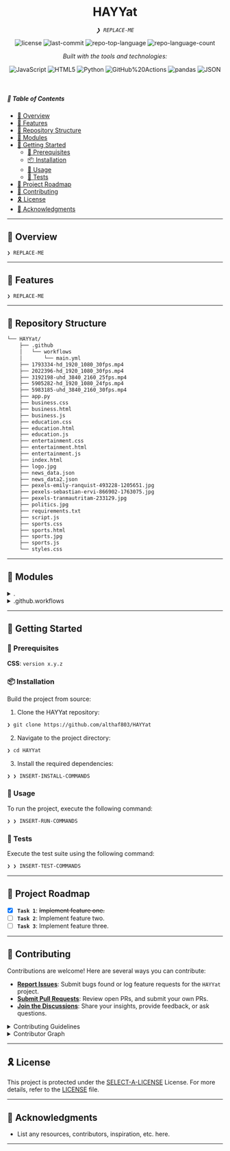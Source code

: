 <p align="center">
    <h1 align="center">HAYYat</h1>
</p>
<p align="center">
    <em><code>❯ REPLACE-ME</code></em>
</p>
<p align="center">
	<img src="https://img.shields.io/github/license/althaf803/HAYYat?style=flat&logo=opensourceinitiative&logoColor=white&color=0080ff" alt="license">
	<img src="https://img.shields.io/github/last-commit/althaf803/HAYYat?style=flat&logo=git&logoColor=white&color=0080ff" alt="last-commit">
	<img src="https://img.shields.io/github/languages/top/althaf803/HAYYat?style=flat&color=0080ff" alt="repo-top-language">
	<img src="https://img.shields.io/github/languages/count/althaf803/HAYYat?style=flat&color=0080ff" alt="repo-language-count">
</p>
<p align="center">
		<em>Built with the tools and technologies:</em>
</p>
<p align="center">
	<img src="https://img.shields.io/badge/JavaScript-F7DF1E.svg?style=flat&logo=JavaScript&logoColor=black" alt="JavaScript">
	<img src="https://img.shields.io/badge/HTML5-E34F26.svg?style=flat&logo=HTML5&logoColor=white" alt="HTML5">
	<img src="https://img.shields.io/badge/Python-3776AB.svg?style=flat&logo=Python&logoColor=white" alt="Python">
	<img src="https://img.shields.io/badge/GitHub%20Actions-2088FF.svg?style=flat&logo=GitHub-Actions&logoColor=white" alt="GitHub%20Actions">
	<img src="https://img.shields.io/badge/pandas-150458.svg?style=flat&logo=pandas&logoColor=white" alt="pandas">
	<img src="https://img.shields.io/badge/JSON-000000.svg?style=flat&logo=JSON&logoColor=white" alt="JSON">
</p>

<br>

##### 🔗 Table of Contents

- [📍 Overview](#-overview)
- [👾 Features](#-features)
- [📂 Repository Structure](#-repository-structure)
- [🧩 Modules](#-modules)
- [🚀 Getting Started](#-getting-started)
    - [🔖 Prerequisites](#-prerequisites)
    - [📦 Installation](#-installation)
    - [🤖 Usage](#-usage)
    - [🧪 Tests](#-tests)
- [📌 Project Roadmap](#-project-roadmap)
- [🤝 Contributing](#-contributing)
- [🎗 License](#-license)
- [🙌 Acknowledgments](#-acknowledgments)

---

## 📍 Overview

<code>❯ REPLACE-ME</code>

---

## 👾 Features

<code>❯ REPLACE-ME</code>

---

## 📂 Repository Structure

```sh
└── HAYYat/
    ├── .github
    │   └── workflows
    │       └── main.yml
    ├── 1793334-hd_1920_1080_30fps.mp4
    ├── 2022396-hd_1920_1080_30fps.mp4
    ├── 3192198-uhd_3840_2160_25fps.mp4
    ├── 5905282-hd_1920_1080_24fps.mp4
    ├── 5983185-uhd_3840_2160_30fps.mp4
    ├── app.py
    ├── business.css
    ├── business.html
    ├── business.js
    ├── education.css
    ├── education.html
    ├── education.js
    ├── entertainment.css
    ├── entertainment.html
    ├── entertainment.js
    ├── index.html
    ├── logo.jpg
    ├── news_data.json
    ├── news_data2.json
    ├── pexels-emily-ranquist-493228-1205651.jpg
    ├── pexels-sebastian-ervi-866902-1763075.jpg
    ├── pexels-tranmautritam-233129.jpg
    ├── politics.jpg
    ├── requirements.txt
    ├── script.js
    ├── sports.css
    ├── sports.html
    ├── sports.jpg
    ├── sports.js
    └── styles.css
```

---

## 🧩 Modules

<details closed><summary>.</summary>

| File | Summary |
| --- | --- |
| [news_data2.json](https://github.com/althaf803/HAYYat/blob/main/news_data2.json) | <code>❯ REPLACE-ME</code> |
| [news_data.json](https://github.com/althaf803/HAYYat/blob/main/news_data.json) | <code>❯ REPLACE-ME</code> |
| [styles.css](https://github.com/althaf803/HAYYat/blob/main/styles.css) | <code>❯ REPLACE-ME</code> |
| [index.html](https://github.com/althaf803/HAYYat/blob/main/index.html) | <code>❯ REPLACE-ME</code> |
| [business.css](https://github.com/althaf803/HAYYat/blob/main/business.css) | <code>❯ REPLACE-ME</code> |
| [business.html](https://github.com/althaf803/HAYYat/blob/main/business.html) | <code>❯ REPLACE-ME</code> |
| [business.js](https://github.com/althaf803/HAYYat/blob/main/business.js) | <code>❯ REPLACE-ME</code> |
| [script.js](https://github.com/althaf803/HAYYat/blob/main/script.js) | <code>❯ REPLACE-ME</code> |
| [entertainment.js](https://github.com/althaf803/HAYYat/blob/main/entertainment.js) | <code>❯ REPLACE-ME</code> |
| [sports.html](https://github.com/althaf803/HAYYat/blob/main/sports.html) | <code>❯ REPLACE-ME</code> |
| [sports.js](https://github.com/althaf803/HAYYat/blob/main/sports.js) | <code>❯ REPLACE-ME</code> |
| [entertainment.css](https://github.com/althaf803/HAYYat/blob/main/entertainment.css) | <code>❯ REPLACE-ME</code> |
| [entertainment.html](https://github.com/althaf803/HAYYat/blob/main/entertainment.html) | <code>❯ REPLACE-ME</code> |
| [education.css](https://github.com/althaf803/HAYYat/blob/main/education.css) | <code>❯ REPLACE-ME</code> |
| [sports.css](https://github.com/althaf803/HAYYat/blob/main/sports.css) | <code>❯ REPLACE-ME</code> |
| [education.html](https://github.com/althaf803/HAYYat/blob/main/education.html) | <code>❯ REPLACE-ME</code> |
| [requirements.txt](https://github.com/althaf803/HAYYat/blob/main/requirements.txt) | <code>❯ REPLACE-ME</code> |
| [app.py](https://github.com/althaf803/HAYYat/blob/main/app.py) | <code>❯ REPLACE-ME</code> |
| [education.js](https://github.com/althaf803/HAYYat/blob/main/education.js) | <code>❯ REPLACE-ME</code> |

</details>

<details closed><summary>.github.workflows</summary>

| File | Summary |
| --- | --- |
| [main.yml](https://github.com/althaf803/HAYYat/blob/main/.github/workflows/main.yml) | <code>❯ REPLACE-ME</code> |

</details>

---

## 🚀 Getting Started

### 🔖 Prerequisites

**CSS**: `version x.y.z`

### 📦 Installation

Build the project from source:

1. Clone the HAYYat repository:
```sh
❯ git clone https://github.com/althaf803/HAYYat
```

2. Navigate to the project directory:
```sh
❯ cd HAYYat
```

3. Install the required dependencies:
```sh
❯ ❯ INSERT-INSTALL-COMMANDS
```

### 🤖 Usage

To run the project, execute the following command:

```sh
❯ ❯ INSERT-RUN-COMMANDS
```

### 🧪 Tests

Execute the test suite using the following command:

```sh
❯ ❯ INSERT-TEST-COMMANDS
```

---

## 📌 Project Roadmap

- [X] **`Task 1`**: <strike>Implement feature one.</strike>
- [ ] **`Task 2`**: Implement feature two.
- [ ] **`Task 3`**: Implement feature three.

---

## 🤝 Contributing

Contributions are welcome! Here are several ways you can contribute:

- **[Report Issues](https://github.com/althaf803/HAYYat/issues)**: Submit bugs found or log feature requests for the `HAYYat` project.
- **[Submit Pull Requests](https://github.com/althaf803/HAYYat/blob/main/CONTRIBUTING.md)**: Review open PRs, and submit your own PRs.
- **[Join the Discussions](https://github.com/althaf803/HAYYat/discussions)**: Share your insights, provide feedback, or ask questions.

<details closed>
<summary>Contributing Guidelines</summary>

1. **Fork the Repository**: Start by forking the project repository to your github account.
2. **Clone Locally**: Clone the forked repository to your local machine using a git client.
   ```sh
   git clone https://github.com/althaf803/HAYYat
   ```
3. **Create a New Branch**: Always work on a new branch, giving it a descriptive name.
   ```sh
   git checkout -b new-feature-x
   ```
4. **Make Your Changes**: Develop and test your changes locally.
5. **Commit Your Changes**: Commit with a clear message describing your updates.
   ```sh
   git commit -m 'Implemented new feature x.'
   ```
6. **Push to github**: Push the changes to your forked repository.
   ```sh
   git push origin new-feature-x
   ```
7. **Submit a Pull Request**: Create a PR against the original project repository. Clearly describe the changes and their motivations.
8. **Review**: Once your PR is reviewed and approved, it will be merged into the main branch. Congratulations on your contribution!
</details>

<details closed>
<summary>Contributor Graph</summary>
<br>
<p align="left">
   <a href="https://github.com{/althaf803/HAYYat/}graphs/contributors">
      <img src="https://contrib.rocks/image?repo=althaf803/HAYYat">
   </a>
</p>
</details>

---

## 🎗 License

This project is protected under the [SELECT-A-LICENSE](https://choosealicense.com/licenses) License. For more details, refer to the [LICENSE](https://choosealicense.com/licenses/) file.

---

## 🙌 Acknowledgments

- List any resources, contributors, inspiration, etc. here.

---
